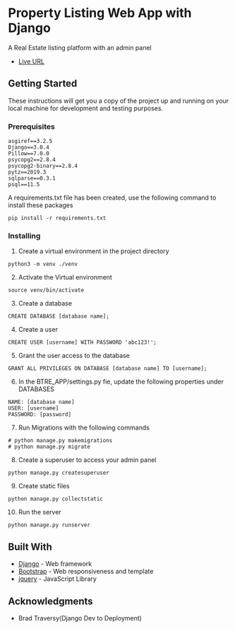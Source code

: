 # Property Listing Web App with Django

A Real Estate listing platform with an admin panel

* [Live URL](http://bigtimerealestate.xyz)

## Getting Started

These instructions will get you a copy of the project up and running on your local machine for development and testing purposes.

### Prerequisites

```
asgiref==3.2.5
Django==3.0.4
Pillow==7.0.0
psycopg2==2.8.4
psycopg2-binary==2.8.4
pytz==2019.3
sqlparse==0.3.1
psql==11.5

```
A requirements.txt file has been created, use the following command to install these packages
```
pip install -r requirements.txt
```

### Installing

1. Create a virtual environment in the project directory
```
python3 -m venv ./venv
```
2. Activate the Virtual environment
```
source venv/bin/activate
```
3. Create a database
```
CREATE DATABASE [database name];
```
4. Create a user
```
CREATE USER [username] WITH PASSWORD 'abc123!';
```
5. Grant the user access to the database
```
GRANT ALL PRIVILEGES ON DATABASE [database name] TO [username];
```
6. In the BTRE_APP/settings.py fie, update the following properties under DATABASES
```
NAME: [database name]
USER: [username]
PASSWORD: [password]
```
7. Run Migrations with the following commands
```
# python manage.py makemigrations
# python manage.py migrate
```
8. Create a superuser to access your admin panel
```
python manage.py createsuperuser
```
9. Create static files
```
python manage.py collectstatic
```
10. Run the server
```
python manage.py runserver
```

## Built With

* [Django](https://docs.djangoproject.com/en/3.0/) - Web framework
* [Bootstrap](https://getbootstrap.com/docs/4.0/getting-started/introduction/) - Web responsiveness and template
* [jquery](https://api.jquery.com/) - JavaScript Library


## Acknowledgments

* Brad Traversy(Django Dev to Deployment)

